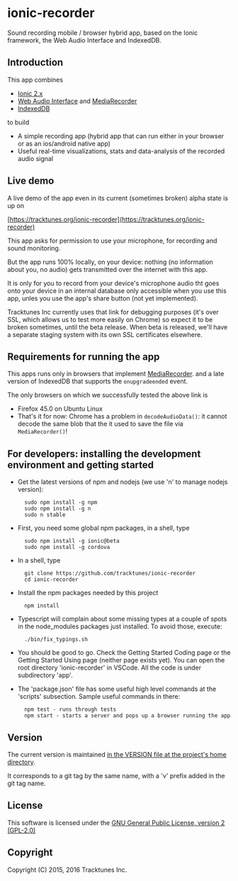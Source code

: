 # ionic-recorder

Sound recording mobile / browser hybrid app, based on the Ionic framework,
the Web Audio Interface and IndexedDB.

## Introduction

This app combines
* [Ionic 2.x](http://ionicframework.com/docs/v2/)
* [Web Audio Interface](https://developer.mozilla.org/en-US/docs/Web/API/Web_Audio_API) and 
  [MediaRecorder](https://developer.mozilla.org/en-US/docs/Web/API/MediaRecorder_API)
* [IndexedDB](https://developer.mozilla.org/en-US/docs/Web/API/IndexedDB_API)

to build
* A simple recording app (hybrid app that can run either in your browser or 
  as an ios/android native app)
* Useful real-time visualizations, stats and data-analysis of the recorded 
  audio signal

## Live demo
A live demo of the app even in its current (sometimes broken) alpha state is up on 

[https://tracktunes.org/ionic-recorder](https://tracktunes.org/ionic-recorder)

This app asks for permission to use  your microphone, for recording and sound monitoring.

But the app runs 100% locally, on your device: nothing (no information about you, no audio) gets transmitted over the internet with this app. 

It is only for you to record from your device's microphone audio tht goes onto your device in an internal database only
accessible when you use this app, unles you use the app's share button (not yet implemented).

Tracktunes Inc currently uses that link for debugging purposes (it's over SSL, which allows us to test more easily on Chrome) so expect it to be broken sometimes, until the beta release.  When beta is released, we'll have a separate staging system with its own SSL certificates elsewhere.

## Requirements for running the app
This apps runs only in browsers that implement
[MediaRecorder](https://developer.mozilla.org/en-US/docs/Web/API/MediaRecorder_API).
and a late version of IndexedDB that supports the `onupgradeended` event.

The only browsers on which we successfully tested the above link is
* Firefox 45.0 on Ubuntu Linux
* That's it for now: Chrome has a problem in `decodeAudioData()`: it cannot
  decode the same blob that the it used to save the file via `MediaRecorder()`!

## For developers: installing the development environment and getting started
* Get the latest versions of npm and nodejs (we use 'n' to manage nodejs version):

        sudo npm install -g npm
        sudo npm install -g n
        sudo n stable
* First, you need some global npm packages, in a shell, type
 
        sudo npm install -g ionic@beta
        sudo npm install -g cordova
* In a shell, type

        git clone https://github.com/tracktunes/ionic-recorder
        cd ionic-recorder

* Install the npm packages needed by this project

        npm install
* Typescript will complain about some missing types at a couple of spots in the node_modules packages just installed.  To avoid those, execute:

        ./bin/fix_typings.sh

* You should be good to go.  Check the Getting Started Coding page or the Getting Started Using page (neither page exists yet). You can open the root directory 'ionic-recorder' in VSCode.  All the code is under subdirectory 'app'.

* The 'package.json' file has some useful high level commands at the 'scripts' subsection.  Sample useful commands in there:

        npm test - runs through tests
        npm start - starts a server and pops up a browser running the app

## Version
The current version is maintained [in the VERSION file at the project's home directory](https://github.com/tracktunes/ionic-recorder/blob/master/VERSION).

It corresponds to a git tag by the same name, with a 'v' prefix added in the git tag name.

## License

This software is licensed under the [GNU General Public License, version 2 (GPL-2.0)](https://opensource.org/licenses/GPL-2.0)

## Copyright

Copyright (C) 2015, 2016 Tracktunes Inc.
